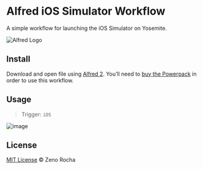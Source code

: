 Alfred iOS Simulator Workflow
=============================

A simple workflow for launching the iOS Simulator on Yosemite.

![Alfred Logo](https://cloud.githubusercontent.com/assets/398893/3528722/5b5b30c6-0792-11e4-956d-750ac3a00bd8.png)

## Install

Download and open file using [Alfred 2](http://www.alfredapp.com/). You’ll need to [buy the Powerpack](https://buy.alfredapp.com/) in order to use this workflow.

## Usage

> Trigger: `iOS`

![image](https://cloud.githubusercontent.com/assets/786943/4496908/652b2cbc-4a6a-11e4-9686-f7329bb17786.png)

## License

[MIT License](http://zenorocha.mit-license.org/) © Zeno Rocha
